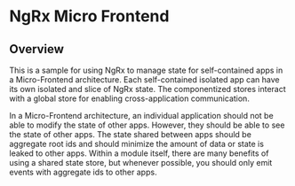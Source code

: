 # NgRx Micro Frontend

## Overview
This is a sample for using NgRx to manage state for self-contained apps in a Micro-Frontend architecture. Each self-contained isolated app can have its own isolated and slice of NgRx state. The componentized stores interact with a global store for enabling cross-application communication.

In a Micro-Frontend architecture, an individual application should not be able to modify the state of other apps. However, they should be able to see the state of other apps. The state shared between apps should be aggregate root ids and should minimize the amount of data or state is leaked to other apps.  Within a module itself, there are many benefits of using a shared state store, but whenever possible, you should only emit events with aggregate ids to other apps.
